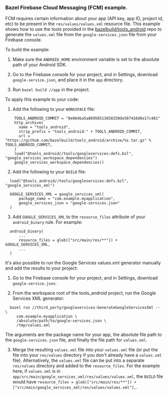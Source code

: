 
### Bazel Firebase Cloud Messaging (FCM) example.

FCM requires certain information about your app (API key, app ID, project id,
etc) to be present in the `res/values/values.xml` resource file. This example
shows how to use the tools provided in the
[bazelbuild/tools_android](https://github.com/bazelbuild/tools_android) repo to
generate the `values.xml` file from the `google-services.json` file from your
Firebase console.


To build the example:

1. Make sure the `ANDROID_HOME` environment variable is set to the absolute path
   of your Android SDK.

2. Go to the Firebase console for your project, and in Settings, download
   `google-service.json`, and place it in the `app` directory.

3. Run `bazel build //app` in the project.


To apply this example to your code:

1. Add the following to your `WORKSPACE` file:
```
    TOOLS_ANDROID_COMMIT = "0e864ba5a86958513658250de587416d8e17c481"
    http_archive(
      name = "tools_android",
      strip_prefix = "tools_android-" + TOOLS_ANDROID_COMMIT,
      url = "https://github.com/bazelbuild/tools_android/archive/%s.tar.gz" % TOOLS_ANDROID_COMMIT,
    )
    load("@tools_android//tools/googleservices:defs.bzl", "google_services_workspace_dependencies")
    google_services_workspace_dependencies()
```

2. Add the following to your `BUILD` file:
```
  load("@tools_android//tools/googleservices:defs.bzl", "google_services_xml")

  GOOGLE_SERVICES_XML = google_services_xml(
      package_name = "com.example.myapplication",
      google_services_json = "google-services.json"
  )
```

3. Add `GOOGLE_SERVICES_XML` to the `resource_files` attribute of your
   `android_binary` rule. For example:
```
  android_binary(
      ...
      resource_files = glob(["src/main/res/**"]) + GOOGLE_SERVICES_XML,
      ...
  )
```

It's also possible to run the Google Services values.xml generator manually and
add the results to your project:

1. Go to the Firebase console for your project, and in Settings, download
   `google-service.json`.

2. From the workspace root of the tools_android project, run the Google Services
   XML generator:
```
  bazel run //third_party/googleservices:GenerateGoogleServicesXml -- \
     com.example.myapplication \
     /absolute/path/to/google-services.json \
     /tmp/values.xml
```
   The arguments are the package name for your app, the absolute file path to  
   the `google-services.json` file, and finally the file path for `values.xml`.

3. Merge the resulting `values.xml` file into your `values.xml` file (or put the
   file into your `res/values` directory if you don't already have a
   `values.xml` file). Alternatively, the `values.xml` file can be put into a
   separate `res/values` directory and added to the `resource_files`. For the
   example here, if `values.xml` is in
   `app/src/main/google_services_xml/res/values/values.xml`, the `BUILD` file
   would have
   `resource_files = glob(["src/main/res/**"]) + ["src/main/google_services_xml/res/values/values.xml"],`.
